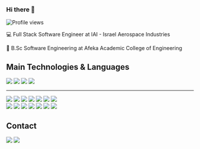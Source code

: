 ### Hi there 👋

![Profile views](https://gpvc.arturio.dev/RonBless)

💻 Full Stack Software Engineer at IAI - Israel Aerospace Industries

📙 B.Sc Software Engineering at Afeka Academic College of Engineering


## Main Technologies & Languages
<img src="https://img.shields.io/badge/c%23-%23239120.svg?style=for-the-badge&logo=c-sharp&logoColor=white)"/> <img src="https://img.shields.io/badge/python-14354C?&style=for-the-badge&logo=python&logoColor=white"/>
<img src="https://img.shields.io/badge/c/c++-00599C?&style=for-the-badge&logo=c%2B%2B&ogoColor=white"/> 
<img src="https://img.shields.io/badge/java-ED8B00?&style=for-the-badge&logo=java&logoColor=white"/> 

---

<img src="https://img.shields.io/badge/-React-000000?style=for-the-badge&logo=react&logoColor=00c8ff"/> <img src="https://img.shields.io/badge/-Node.js-3C873A?style=for-the-badge&logo=node.js&logoColor=white" />
<img src="https://img.shields.io/badge/-Express.js-787878?style=for-the-badge&logo=express" />
<img src="https://img.shields.io/badge/-HTML5-E34F26?style=for-the-badge&logo=html5&logoColor=white"/>
<img src="https://img.shields.io/badge/-CSS3-1572B6?style=for-the-badge&logo=css3&logoColor=white" />
<img src="https://img.shields.io/badge/-Bootstrap-563D7C?style=for-the-badge&logo=bootstrap&logoColor=white"/>
<img src="https://img.shields.io/badge/-Spring-1FFF4F?style=for-the-badge&logo=spring&logoColor=white"/>
<br/>
<img src="https://img.shields.io/badge/-git-F05033?&style=for-the-badge&logo=git&logoColor=white"/> 
<img src="https://img.shields.io/badge/-github-121011?&style=for-the-badge&logo=github&logoColor=white"/> 
<img src="https://img.shields.io/badge/-firebase-039BE5?&style=for-the-badge&logo=firebase"/> 
<img src="https://img.shields.io/badge/-docker-0db7ed?&style=for-the-badge&logo=docker&logoColor=white"/> 
<img src="https://img.shields.io/badge/MongoDB-%234ea94b.svg?style=for-the-badge&logo=mongodb&logoColor=white"/>
<img src="https://img.shields.io/badge/Realm-39477F?style=for-the-badge&logo=realm&logoColor=white"/>
<img src="https://img.shields.io/badge/mysql-%2300f.svg?style=for-the-badge&logo=mysql&logoColor=white">


## Contact
[<img src="https://img.shields.io/badge/Gmail-D14836?style=for-the-badge&logo=gmail&logoColor=white"/>][gmail] [<img src="https://img.shields.io/badge/linkedin-0077B5?&style=for-the-badge&logo=linkedin&logoColor=white"/>][linkedin] 


[gmail]: mailto:ronberaha14@gmail.com
[linkedin]: https://www.linkedin.com/in/ron-beraha-9454741bb/
